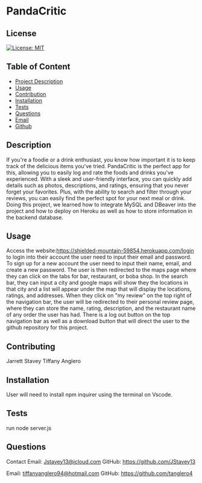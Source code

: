 # PandaCritic

 ## License
[![License: MIT](https://img.shields.io/badge/License-MIT-yellow.svg)](https://opensource.org/licenses/MIT)

          
## Table of Content 
- [Project Description](#Description)
- [Usage](#Usage)
- [Contribution](#Contribution)
- [Installation](#Installation)
- [Tests](#Tests)
- [Questions](#Questions)
- [Email](#Email)
- [Github](#Github)

## Description
If you're a foodie or a drink enthusiast, you know how important it is to keep track of the delicious items you've tried. PandaCritic is the perfect app for this, allowing you to easily log and rate the foods and drinks you've experienced. With a sleek and user-friendly interface, you can quickly add details such as photos, descriptions, and ratings, ensuring that you never forget your favorites. Plus, with the ability to search and filter through your reviews, you can easily find the perfect spot for your next meal or drink. Doing this project, we learned how to integrate MySQL and DBeaver into the project and how to deploy on Heroku as well as how to store information in the backend database.

## Usage
Access the website:https://shielded-mountain-59854.herokuapp.com/login to login into their account the user need to input their email and password. To sign up for a new account the user need to input their name, email, and create a new password. The user is then redirected to the maps page where they can click on the tabs for bar, restaurant, or boba shop. In the search bar, they can input a city and google maps will show they the locations in that city and a list will appear under the map that will display the locations, ratings, and addresses. When they click on "my review" on the top right of the navigation bar, the user will be redirected to their personal review page, where they can store the name, rating, description, and the restaurant name of any order the user has had. There is a log out button on the top navigation bar as well as a download button that will direct the user to the github repository for this project.



## Contributing
Jarrett Stavey
Tiffany Anglero

## Installation
User will need to install npm inquirer using the terminal on Vscode.

## Tests
run node server.js

## Questions 
Contact
Email: Jstavey13@icloud.com
GitHub: https://github.com/JStavey13

Email: tiffanyanglero94@hotmail.com
GitHub: https://github.com/tanglero4
